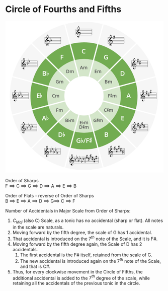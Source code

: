 

# Circle of Fourths and Fifths

![Image](./images/Circle_of_Fifths.png)

Order of Sharps \
F ==> C ==> G ==> D ==> A ==> E ==> B

Order of Flats - reverse of Order of Sharps \
B ==> E ==> A ==> D ==> G==> C ==> F


Number of Accidentals in Major Scale from Order of Sharps:
1. $C_{Maj}$ (also C) Scale, as a tonic has no accidental (sharp or flat). All notes in the scale are naturals. 
2. Moving forward by the fifth degree, the scale of G has 1 accidental. 
3. That accidental is introduced on the $7^{th}$ note of the Scale, and it is F#. 
4. Moving forward by the fifth degree again, the Scale of D has 2 accidentals. 
	1. The first accidental is the F# itself, retained from the scale of G. 
	2. The new accidental is introduced again on the $7^{th}$ note of the Scale, and that is C#. 
5. Thus, for every clockwise movement in the Circle of Fifths, the additional accidental is added to the $7^{th}$ degree of the scale, while retaining all the accidentals of the previous tonic in the circle. 